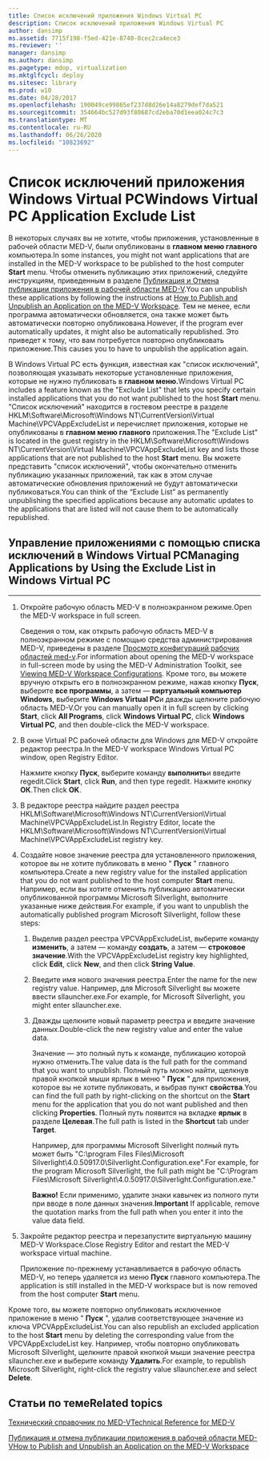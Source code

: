 ```yaml
---
title: Список исключений приложения Windows Virtual PC
description: Список исключений приложения Windows Virtual PC
author: dansimp
ms.assetid: 7715f198-f5ed-421e-8740-0cec2ca4ece3
ms.reviewer: ''
manager: dansimp
ms.author: dansimp
ms.pagetype: mdop, virtualization
ms.mktglfcycl: deploy
ms.sitesec: library
ms.prod: w10
ms.date: 04/28/2017
ms.openlocfilehash: 190049ce99865ef237d8d26e14a8279def7da521
ms.sourcegitcommit: 354664bc527d93f80687cd2eba70d1eea024c7c3
ms.translationtype: MT
ms.contentlocale: ru-RU
ms.lasthandoff: 06/26/2020
ms.locfileid: "10823692"
---
```

# <span data-ttu-id="1382c-103">Список исключений приложения Windows Virtual PC</span><span class="sxs-lookup"><span data-stu-id="1382c-103">Windows Virtual PC Application Exclude List</span></span>


<span data-ttu-id="1382c-104">В некоторых случаях вы не хотите, чтобы приложения, установленные в рабочей области MED-V, были опубликованы в **главном меню главного** компьютера.</span><span class="sxs-lookup"><span data-stu-id="1382c-104">In some instances, you might not want applications that are installed in the MED-V workspace to be published to the host computer **Start** menu.</span></span> <span data-ttu-id="1382c-105">Чтобы отменить публикацию этих приложений, следуйте инструкциям, приведенным в разделе [Публикация и Отмена публикации приложения в рабочей области MED-V](how-to-publish-and-unpublish-an-application-on-the-med-v-workspace.md).</span><span class="sxs-lookup"><span data-stu-id="1382c-105">You can unpublish these applications by following the instructions at [How to Publish and Unpublish an Application on the MED-V Workspace](how-to-publish-and-unpublish-an-application-on-the-med-v-workspace.md).</span></span> <span data-ttu-id="1382c-106">Тем не менее, если программа автоматически обновляется, она также может быть автоматически повторно опубликована.</span><span class="sxs-lookup"><span data-stu-id="1382c-106">However, if the program ever automatically updates, it might also be automatically republished.</span></span> <span data-ttu-id="1382c-107">Это приведет к тому, что вам потребуется повторно опубликовать приложение.</span><span class="sxs-lookup"><span data-stu-id="1382c-107">This causes you to have to unpublish the application again.</span></span>

<span data-ttu-id="1382c-108">В Windows Virtual PC есть функция, известная как "список исключений", позволяющая указывать некоторые установленные приложения, которые не нужно публиковать в **главном меню.**</span><span class="sxs-lookup"><span data-stu-id="1382c-108">Windows Virtual PC includes a feature known as the "Exclude List" that lets you specify certain installed applications that you do not want published to the host **Start** menu.</span></span> <span data-ttu-id="1382c-109">"Список исключений" находится в гостевом реестре в разделе HKLM\\Software\\Microsoft\\Windows NT\\CurrentVersion\\Virtual Machine\\VPCVAppExcludeList и перечисляет приложения, которые не опубликованы в **главном меню главного** приложения.</span><span class="sxs-lookup"><span data-stu-id="1382c-109">The "Exclude List" is located in the guest registry in the HKLM\\Software\\Microsoft\\Windows NT\\CurrentVersion\\Virtual Machine\\VPCVAppExcludeList key and lists those applications that are not published to the host **Start** menu.</span></span> <span data-ttu-id="1382c-110">Вы можете представить "список исключений", чтобы окончательно отменить публикацию указанных приложений, так как в этом случае автоматические обновления приложений не будут автоматически публиковаться.</span><span class="sxs-lookup"><span data-stu-id="1382c-110">You can think of the “Exclude List” as permanently unpublishing the specified applications because any automatic updates to the applications that are listed will not cause them to be automatically republished.</span></span>

## <span data-ttu-id="1382c-111">Управление приложениями с помощью списка исключений в Windows Virtual PC</span><span class="sxs-lookup"><span data-stu-id="1382c-111">Managing Applications by Using the Exclude List in Windows Virtual PC</span></span>


****

1.  <span data-ttu-id="1382c-112">Откройте рабочую область MED-V в полноэкранном режиме.</span><span class="sxs-lookup"><span data-stu-id="1382c-112">Open the MED-V workspace in full screen.</span></span>

    <span data-ttu-id="1382c-113">Сведения о том, как открыть рабочую область MED-V в полноэкранном режиме с помощью средства администрирования MED-V, приведены в разделе [Просмотр конфигураций рабочих областей med-v](viewing-med-v-workspace-configurations.md#bkmk-fullscreen).</span><span class="sxs-lookup"><span data-stu-id="1382c-113">For information about opening the MED-V workspace in full-screen mode by using the MED-V Administration Toolkit, see [Viewing MED-V Workspace Configurations](viewing-med-v-workspace-configurations.md#bkmk-fullscreen).</span></span> <span data-ttu-id="1382c-114">Кроме того, вы можете вручную открыть его в полноэкранном режиме, нажав кнопку **Пуск**, выберите **все программы**, а затем — **виртуальный компьютер Windows**, выберите **Windows Virtual PC**и дважды щелкните рабочую область MED-V.</span><span class="sxs-lookup"><span data-stu-id="1382c-114">Or you can manually open it in full screen by clicking **Start**, click **All Programs**, click **Windows Virtual PC**, click **Windows Virtual PC**, and then double-click the MED-V workspace.</span></span>

2.  <span data-ttu-id="1382c-115">В окне Virtual PC рабочей области для Windows для MED-V откройте редактор реестра.</span><span class="sxs-lookup"><span data-stu-id="1382c-115">In the MED-V workspace Windows Virtual PC window, open Registry Editor.</span></span>

    <span data-ttu-id="1382c-116">Нажмите кнопку **Пуск**, выберите команду **выполнить**и введите regedit.</span><span class="sxs-lookup"><span data-stu-id="1382c-116">Click **Start**, click **Run**, and then type regedit.</span></span> <span data-ttu-id="1382c-117">Нажмите кнопку **ОК**.</span><span class="sxs-lookup"><span data-stu-id="1382c-117">Then click **OK**.</span></span>

3.  <span data-ttu-id="1382c-118">В редакторе реестра найдите раздел реестра HKLM\\Software\\Microsoft\\Windows NT\\CurrentVersion\\Virtual Machine\\VPCVAppExcludeList.</span><span class="sxs-lookup"><span data-stu-id="1382c-118">In Registry Editor, locate the HKLM\\Software\\Microsoft\\Windows NT\\CurrentVersion\\Virtual Machine\\VPCVAppExcludeList registry key.</span></span>

4.  <span data-ttu-id="1382c-119">Создайте новое значение реестра для установленного приложения, которое вы не хотите публиковать в меню " **Пуск** " главного компьютера.</span><span class="sxs-lookup"><span data-stu-id="1382c-119">Create a new registry value for the installed application that you do not want published to the host computer **Start** menu.</span></span> <span data-ttu-id="1382c-120">Например, если вы хотите отменить публикацию автоматически опубликованной программы Microsoft Silverlight, выполните указанные ниже действия.</span><span class="sxs-lookup"><span data-stu-id="1382c-120">For example, if you want to unpublish the automatically published program Microsoft Silverlight, follow these steps:</span></span>

    1.  <span data-ttu-id="1382c-121">Выделив раздел реестра VPCVAppExcludeList, выберите команду **изменить**, а затем — команду **создать**, а затем — **строковое значение**.</span><span class="sxs-lookup"><span data-stu-id="1382c-121">With the VPCVAppExcludeList registry key highlighted, click **Edit**, click **New**, and then click **String Value**.</span></span>

    2.  <span data-ttu-id="1382c-122">Введите имя нового значения реестра.</span><span class="sxs-lookup"><span data-stu-id="1382c-122">Enter the name for the new registry value.</span></span> <span data-ttu-id="1382c-123">Например, для Microsoft Silverlight вы можете ввести sllauncher.exe.</span><span class="sxs-lookup"><span data-stu-id="1382c-123">For example, for Microsoft Silverlight, you might enter sllauncher.exe.</span></span>

    3.  <span data-ttu-id="1382c-124">Дважды щелкните новый параметр реестра и введите значение данных.</span><span class="sxs-lookup"><span data-stu-id="1382c-124">Double-click the new registry value and enter the value data.</span></span>

        <span data-ttu-id="1382c-125">Значение — это полный путь к команде, публикацию которой нужно отменить.</span><span class="sxs-lookup"><span data-stu-id="1382c-125">The value data is the full path for the command that you want to unpublish.</span></span> <span data-ttu-id="1382c-126">Полный путь можно найти, щелкнув правой кнопкой мыши ярлык в меню " **Пуск** " для приложения, которое вы не хотите публиковать, и выбрав пункт **свойства**.</span><span class="sxs-lookup"><span data-stu-id="1382c-126">You can find the full path by right-clicking on the shortcut on the **Start** menu for the application that you do not want published and then clicking **Properties**.</span></span> <span data-ttu-id="1382c-127">Полный путь появится на вкладке **ярлык** в разделе **Целевая**.</span><span class="sxs-lookup"><span data-stu-id="1382c-127">The full path is listed in the **Shortcut** tab under **Target**.</span></span>

        <span data-ttu-id="1382c-128">Например, для программы Microsoft Silverlight полный путь может быть "C:\\program Files Files\\Microsoft Silverlight\\4.0.50917.0\\Silverlight.Configuration.exe".</span><span class="sxs-lookup"><span data-stu-id="1382c-128">For example, for the program Microsoft Silverlight, the full path might be "C:\\Program Files\\Microsoft Silverlight\\4.0.50917.0\\Silverlight.Configuration.exe."</span></span>

        <span data-ttu-id="1382c-129">**Важно!**  Если применимо, удалите знаки кавычек из полного пути при вводе в поле данных значения.</span><span class="sxs-lookup"><span data-stu-id="1382c-129">**Important** If applicable, remove the quotation marks from the full path when you enter it into the value data field.</span></span>

         

5.  <span data-ttu-id="1382c-130">Закройте редактор реестра и перезапустите виртуальную машину MED-V Workspace.</span><span class="sxs-lookup"><span data-stu-id="1382c-130">Close Registry Editor and restart the MED-V workspace virtual machine.</span></span>

    <span data-ttu-id="1382c-131">Приложение по-прежнему устанавливается в рабочую область MED-V, но теперь удаляется из меню **Пуск** главного компьютера.</span><span class="sxs-lookup"><span data-stu-id="1382c-131">The application is still installed in the MED-V workspace but is now removed from the host computer **Start** menu.</span></span>

<span data-ttu-id="1382c-132">Кроме того, вы можете повторно опубликовать исключенное приложение в меню " **Пуск** ", удалив соответствующее значение из ключа VPCVAppExcludeList.</span><span class="sxs-lookup"><span data-stu-id="1382c-132">You can also republish an excluded application to the host **Start** menu by deleting the corresponding value from the VPCVAppExcludeList key.</span></span> <span data-ttu-id="1382c-133">Например, чтобы повторно опубликовать Microsoft Silverlight, щелкните правой кнопкой мыши значение реестра sllauncher.exe и выберите команду **Удалить**.</span><span class="sxs-lookup"><span data-stu-id="1382c-133">For example, to republish Microsoft Silverlight, right-click the registry value sllauncher.exe and select **Delete**.</span></span>

## <span data-ttu-id="1382c-134">Статьи по теме</span><span class="sxs-lookup"><span data-stu-id="1382c-134">Related topics</span></span>


[<span data-ttu-id="1382c-135">Технический справочник по MED-V</span><span class="sxs-lookup"><span data-stu-id="1382c-135">Technical Reference for MED-V</span></span>](technical-reference-for-med-v.md)

[<span data-ttu-id="1382c-136">Публикация и отмена публикации приложения в рабочей области MED-V</span><span class="sxs-lookup"><span data-stu-id="1382c-136">How to Publish and Unpublish an Application on the MED-V Workspace</span></span>](how-to-publish-and-unpublish-an-application-on-the-med-v-workspace.md)

 

 





